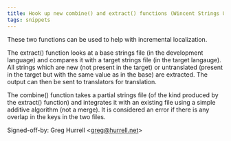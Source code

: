 ```yaml
---
title: Hook up new combine() and extract() functions (Wincent Strings Utility, 97d6426)
tags: snippets
---
```


These two functions can be used to help with incremental localization.

The extract() function looks at a base strings file (in the development language) and compares it with a target strings file (in the target langauge). All strings which are new (not present in the target) or untranslated (present in the target but with the same value as in the base) are extracted. The output can then be sent to translators for translation.

The combine() function takes a partial strings file (of the kind produced by the extract() function) and integrates it with an existing file using a simple additive algorithm (not a merge). It is considered an error if there is any overlap in the keys in the two files.

Signed-off-by: Greg Hurrell &lt;greg@hurrell.net&gt;
